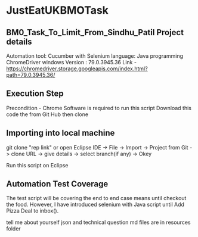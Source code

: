 # JustEatUKBMOTask
BM0_Task_To_Limit_From_Sindhu_Patil Project details
--------------------------------------------------
Automation tool: Cucumber with Selenium 
language: Java programming
ChromeDriver windows Version : 79.0.3945.36
Link - https://chromedriver.storage.googleapis.com/index.html?path=79.0.3945.36/

Execution Step
--------------
Precondition - Chrome Software is required to run this script 
Download this code the from Git Hub then clone 

Importing into local machine
-------------------------

git clone "rep link"  or
open Eclipse IDE -> File -> Import -> Project from Git -> clone URL -> give details -> select branch(if any) -> Okey

Run this script on Eclipse 


Automation Test Coverage 
------------------------
The test script will be covering the end to end case means until checkout the food. However, I have introduced selenium with Java script until Add Pizza Deal to inbox(). 


tell me about yourself json and technical question md files are in resources folder 





